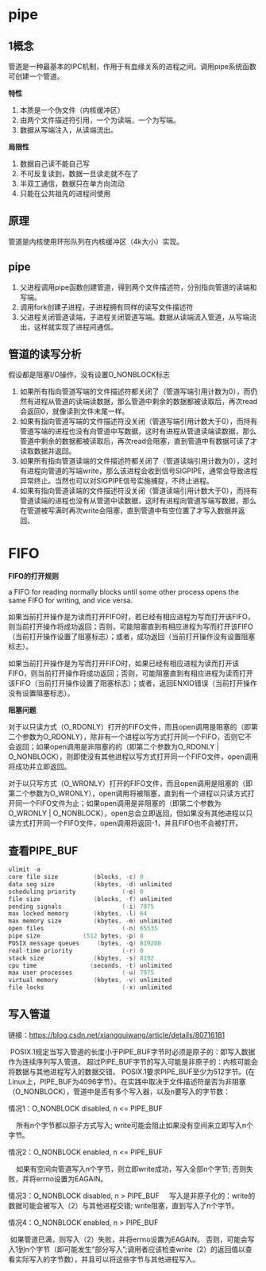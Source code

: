 # pipe

## 1概念

管道是一种最基本的IPC机制，作用于有血缘关系的进程之间。调用pipe系统函数可创建一个管道。

**特性**

1. 本质是一个伪文件（内核缓冲区）
2. 由两个文件描述符引用，一个为读端，一个为写端。
3. 数据从写端注入，从读端流出。

**局限性**

1. 数据自己读不能自己写
2. 不可反复读到，数据一旦读走就不在了
3. 半双工通信，数据只在单方向流动
4. 只能在公共祖先的进程间使用

## 原理

管道是内核使用环形队列在内核缓冲区（4k大小）实现。

## pipe

1. 父进程调用pipe函数创建管道，得到两个文件描述符，分别指向管道的读端和写端。
2. 调用fork创建子进程，子进程拥有同样的读写文件描述符
3. 父进程关闭管道读端，子进程关闭管道写端。数据从读端流入管道，从写端流出，这样就实现了进程间通信。

## 管道的读写分析

假设都是阻塞I/O操作，没有设置O_NONBLOCK标志

1. 如果所有指向管道写端的文件描述符都关闭了（管道写端引用计数为0），而仍然有进程从管道的读端读数据，那么管道中剩余的数据都被读取后，再次read会返回0，就像读到文件末尾一样。
2. 如果有指向管道写端的文件描述符没关闭（管道写端引用计数大于0），而持有管道写端的进程也没有向管道中写数据，这时有进程从管道读端读数据，那么管道中剩余的数据都被读取后，再次read会阻塞，直到管道中有数据可读了才读取数据并返回。
3. 如果所有指向管道读端的文件描述符都关闭了（管道读端引用计数为0），这时有进程向管道的写端write，那么该进程会收到信号SIGPIPE，通常会导致进程异常终止。当然也可以对SIGPIPE信号实施捕捉，不终止进程。
4. 如果有指向管道读端的文件描述符没关闭（管道读端引用计数大于0），而持有管道读端的进程也没有从管道中读数据，这时有进程向管道写端写数据，那么在管道被写满时再次write会阻塞，直到管道中有空位置了才写入数据并返回。





# FIFO

**FIFO的打开规则**

a FIFO for reading normally blocks until some other process opens the same FIFO for writing, and vice versa.

如果当前打开操作是为读而打开FIFO时，若已经有相应进程为写而打开该FIFO，则当前打开操作将成功返回；否则，可能阻塞直到有相应进程为写而打开该FIFO（当前打开操作设置了阻塞标志）；或者，成功返回（当前打开操作没有设置阻塞标志）。 

如果当前打开操作是为写而打开FIFO时，如果已经有相应进程为读而打开该FIFO，则当前打开操作将成功返回；否则，可能阻塞直到有相应进程为读而打开该FIFO（当前打开操作设置了阻塞标志）；或者，返回ENXIO错误（当前打开操作没有设置阻塞标志）。 

**阻塞问题**

对于以只读方式（O_RDONLY）打开的FIFO文件，而且open调用是阻塞的（即第二个参数为O_RDONLY），除非有一个进程以写方式打开同一个FIFO，否则它不会返回；如果open调用是非阻塞的的（即第二个参数为O_RDONLY | O_NONBLOCK），则即使没有其他进程以写方式打开同一个FIFO文件，open调用将成功并立即返回。

对于以只写方式（O_WRONLY）打开的FIFO文件，而且open调用是阻塞的（即第二个参数为O_WRONLY），open调用将被阻塞，直到有一个进程以只读方式打开同一个FIFO文件为止；如果open调用是非阻塞的（即第二个参数为O_WRONLY | O_NONBLOCK），open总会立即返回，但如果没有其他进程以只读方式打开同一个FIFO文件，open调用将返回-1，并且FIFO也不会被打开。

## 查看PIPE_BUF

```c
ulimit -a
core file size          (blocks, -c) 0
data seg size           (kbytes, -d) unlimited
scheduling priority             (-e) 0
file size               (blocks, -f) unlimited
pending signals                 (-i) 7975
max locked memory       (kbytes, -l) 64
max memory size         (kbytes, -m) unlimited
open files                      (-n) 65535
pipe size            (512 bytes, -p) 8
POSIX message queues     (bytes, -q) 819200
real-time priority              (-r) 0
stack size              (kbytes, -s) 8192
cpu time               (seconds, -t) unlimited
max user processes              (-u) 7975
virtual memory          (kbytes, -v) unlimited
file locks                      (-x) unlimited
```

## 写入管道

链接：<https://blog.csdn.net/xiangguiwang/article/details/80716181>

 POSIX.1规定当写入管道的长度小于PIPE_BUF字节时必须是原子的：即写入数据作为连续序列写入管道。 超过PIPE_BUF字节的写入可能是非原子的：内核可能会将数据与其他进程写入的数据交错。 POSIX.1要求PIPE_BUF至少为512字节。(在Linux上，PIPE_BUF为4096字节）。在实践中取决于文件描述符是否为非阻塞（O_NONBLOCK），管道中是否有多个写入器，以及n要写入的字节数：

情况1：O_NONBLOCK disabled, n <= PIPE_BUF

    所有n个字节都以原子方式写入; write可能会阻止如果没有空间来立即写入n个字节。

情况2：O_NONBLOCK enabled, n <= PIPE_BUF

    如果有空间向管道写入n个字节，则立即write成功，写入全部n个字节; 否则失败，并将errno设置为EAGAIN。

情况3：O_NONBLOCK disabled, n > PIPE_BUF
    写入是非原子化的：write的数据可能会被写入（2）与其他进程交错; write阻塞，直到写入了n个字节。

情况4：O_NONBLOCK enabled, n > PIPE_BUF

​    如果管道已满，则写入（2）失败，并将errno设置为EAGAIN。 否则，可能会写入1到n个字节（即可能发生“部分写入”;调用者应该检查write（2）的返回值以查看实际写入的字节数），并且可以将这些字节与其他进程写入。